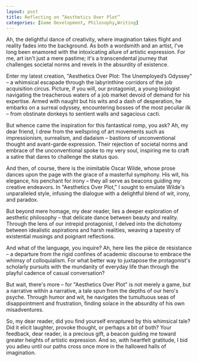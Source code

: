```yaml
---
layout: post
title: Reflecting on “Aesthetics Over Plot”
categories: [Game Development, Philosophy,Writing]
---
```


Ah, the delightful dance of creativity, where imagination takes flight and reality fades into the background. As both a wordsmith and an artist, I've long been enamored with the intoxicating allure of artistic expression. For me, art isn't just a mere pastime; it's a transcendental journey that challenges societal norms and revels in the absurdity of existence.

Enter my latest creation, "Aesthetics Over Plot: The Unemployed’s Odyssey" – a whimsical escapade through the labyrinthine corridors of the job acquisition circus. Picture, if you will, our protagonist, a young biologist navigating the treacherous waters of a job market devoid of demand for his expertise. Armed with naught but his wits and a dash of desperation, he embarks on a surreal odyssey, encountering bosses of the most peculiar ilk – from obstinate donkeys to sentient walls and sagacious cacti.

But whence came the inspiration for this fantastical romp, you ask? Ah, my dear friend, I drew from the wellspring of art movements such as impressionism, surrealism, and dadaism – bastions of unconventional thought and avant-garde expression. Their rejection of societal norms and embrace of the unconventional spoke to my very soul, inspiring me to craft a satire that dares to challenge the status quo.

And then, of course, there is the inimitable Oscar Wilde, whose prose dances upon the page with the grace of a masterful symphony. His wit, his elegance, his penchant for irony – they all serve as beacons guiding my creative endeavors. In "Aesthetics Over Plot," I sought to emulate Wilde's unparalleled style, infusing the dialogue with a delightful blend of wit, irony, and paradox.

But beyond mere homage, my dear reader, lies a deeper exploration of aesthetic philosophy – that delicate dance between beauty and reality. Through the lens of our intrepid protagonist, I delved into the dichotomy between idealistic aspirations and harsh realities, weaving a tapestry of existential musings and poignant reflections.

And what of the language, you inquire? Ah, here lies the pièce de résistance – a departure from the rigid confines of academic discourse to embrace the whimsy of colloquialism. For what better way to juxtapose the protagonist's scholarly pursuits with the mundanity of everyday life than through the playful cadence of casual conversation?

But wait, there's more – for "Aesthetics Over Plot" is not merely a game, but a narrative within a narrative, a tale spun from the depths of our hero's psyche. Through humor and wit, he navigates the tumultuous seas of disappointment and frustration, finding solace in the absurdity of his own misadventures.

So, my dear reader, did you find yourself enraptured by this whimsical tale? Did it elicit laughter, provoke thought, or perhaps a bit of both? Your feedback, dear reader, is a precious gift, a beacon guiding me toward greater heights of artistic expression. And so, with heartfelt gratitude, I bid you adieu until our paths cross once more in the hallowed halls of imagination.

